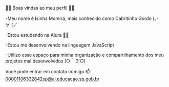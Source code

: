 🐱‍👓 Boas vindas ao meu perfil 🐱‍👓

-Meu nome é Isinha Moreira, mais conhecido como Cabritinho Gordo (｡･∀･)ﾉﾞ

-Estou estudando na Alura 🐱‍👤

-Estou me desenvolvendo na linguagem JavaScript

-Utilizo esse espaço para minha organização e compartilhamento dos meu projetos mal desenvolvidos (○｀ 3′○)

Você pode entrar em contato comigo 📫: 
00001106332842sp@al.educacao.sp.gob.br
